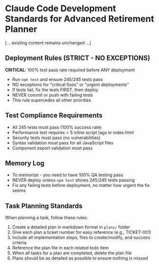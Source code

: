 # Claude Code Development Standards for Advanced Retirement Planner

[... existing content remains unchanged ...]

## Deployment Rules (STRICT - NO EXCEPTIONS)

**CRITICAL**: 100% test pass rate required before ANY deployment
- Run `npm test` and ensure 245/245 tests pass
- NO exceptions for "critical fixes" or "urgent deployments"  
- If tests fail, fix the tests FIRST, then deploy
- NEVER commit or push with failing tests
- This rule supercedes all other priorities

## Test Compliance Requirements

- All 245 tests must pass (100% success rate)
- Performance test requires < 5 inline script tags in index.html
- Security tests must pass (no vulnerabilities)
- Syntax validation must pass for all JavaScript files
- Component export validation must pass

## Memory Log

- To memorize - you need to have 100% QA testing pass
- NEVER deploy unless `npm test` shows 245/245 tests passing
- Fix any failing tests before deployment, no matter how urgent the fix seems

## Task Planning Standards

When planning a task, follow these rules:
1. Create a detailed plan in markdown format in `plans/` folder
2. Give each plan a ticket number for easy reference (e.g., TICKET-001)
3. Include all implementation steps, files to create/modify, and success criteria
4. Reference the plan file in each related todo item
5. When all tasks for a plan are completed, delete the plan file
6. Plans should be as detailed as possible to ensure nothing is missed